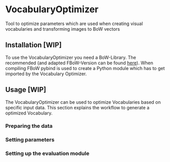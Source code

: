 # VocabularyOptimizer
Tool to optimize parameters which are used when creating visual vocabularies and transforming images to BoW vectors

## Installation [WIP]

To use the VocabularyOptimizer you need a BoW-Library. The recommended (and adapted FBoW-Version can be found [here](https://github.com/decamargo10/FBoW/tree/changes_for_ba)).
When compiling FBoW pybind is used to create a Python module which has to get imported by the Vocabulary Optimizer.


## Usage [WIP]

The VocabularyOptimizer can be used to optimize Vocabularies based on specific input data. This section explains the workflow to generate a optimized Vocabulary.

### Preparing the data

### Setting parameters

### Setting up the evaluation module
